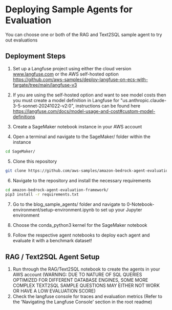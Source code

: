# Deploying Sample Agents for Evaluation

You can choose one or both of the RAG and Text2SQL sample agent to try out evaluations

## Deployment Steps

1. Set up a Langfuse project using either the cloud version www.langfuse.com or the AWS self-hosted option https://github.com/aws-samples/deploy-langfuse-on-ecs-with-fargate/tree/main/langfuse-v3

2. If you are using the self-hosted option and want to see model costs then you must create a model definition in Langfuse for "us.anthropic.claude-3-5-sonnet-20241022-v2:0", instructions can be found here https://langfuse.com/docs/model-usage-and-cost#custom-model-definitions

3. Create a SageMaker notebook instance in your AWS account

4. Open a terminal and navigate to the SageMaker/ folder within the instance
```bash
cd SageMaker/
```

5. Clone this repository
```bash
git clone https://github.com/aws-samples/amazon-bedrock-agent-evaluation-framework
```

6. Navigate to the repository and install the necessary requirements
```bash
cd amazon-bedrock-agent-evaluation-framework/
pip3 install -r requirements.txt
```

7. Go to the blog_sample_agents/ folder and navigate to 0-Notebook-environment/setup-environment.ipynb to set up your Jupyter environment

8. Choose the conda_python3 kernel for the SageMaker notebook

9. Follow the respective agent notebooks to deploy each agent and evaluate it with a benchmark dataset!


## RAG / Text2SQL Agent Setup

1. Run through the RAG/Text2SQL notebook to create the agents in your AWS account
(WARNING: DUE TO NATURE OF SQL QUERIES OPTIMIZED FOR DIFFERENT DATABASE ENGINES, SOME MORE COMPLEX TEXT2SQL SAMPLE QUESTIONS MAY EITHER NOT WORK OR HAVE A LOW EVALUATION SCORE)
2. Check the langfuse console for traces and evaluation metrics (Refer to the 'Navigating the Langfuse Console' section in the root readme)